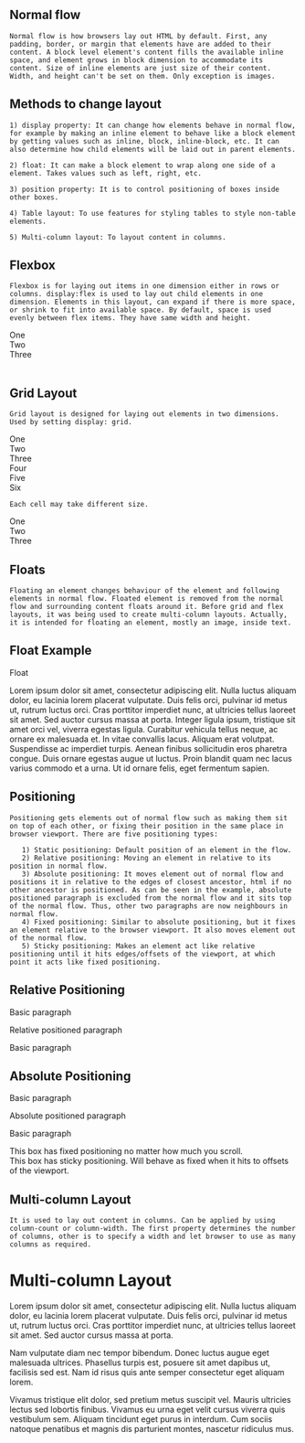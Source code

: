 <link rel="stylesheet" href="style.css" type="text/css">

## Normal flow
    Normal flow is how browsers lay out HTML by default. First, any padding, border, or margin that elements have are added to their content. A block level element's content fills the available inline space, and element grows in block dimension to accommodate its content. Size of inline elements are just size of their content. Width, and height can't be set on them. Only exception is images.

## Methods to change layout
    1) display property: It can change how elements behave in normal flow, for example by making an inline element to behave like a block element by getting values such as inline, block, inline-block, etc. It can also determine how child elements will be laid out in parent elements.

    2) float: It can make a block element to wrap along one side of a element. Takes values such as left, right, etc.
    
    3) position property: It is to control positioning of boxes inside other boxes.

    4) Table layout: To use features for styling tables to style non-table elements.
    
    5) Multi-column layout: To layout content in columns.

## Flexbox
    Flexbox is for laying out items in one dimension either in rows or columns. display:flex is used to lay out child elements in one dimension. Elements in this layout, can expand if there is more space, or shrink to fit into available space. By default, space is used evenly between flex items. They have same width and height.

<div class="flex-wrapper">
    <div class="flex-box">One</div>
    <div class="flex-box">Two</div>
    <div class="flex-box">Three</div>
</div>
<br>

## Grid Layout
    Grid layout is designed for laying out elements in two dimensions. Used by setting display: grid.

<div class="grid-wrapper">
  <div class="grid-box">One</div>
  <div class="grid-box">Two</div>
  <div class="grid-box">Three</div>
  <div class="grid-box">Four</div>
  <div class="grid-box">Five</div>
  <div class="grid-box">Six</div>
</div>

    Each cell may take different size.

<div class="grid-wrapper2">
  <div class="grid-box1">One</div>
  <div class="grid-box2">Two</div>
  <div class="grid-box3">Three</div>
</div>

## Floats
    Floating an element changes behaviour of the element and following elements in normal flow. Floated element is removed from the normal flow and surrounding content floats around it. Before grid and flex layouts, it was being used to create multi-column layouts. Actually, it is intended for floating an element, mostly an image, inside text. 

<h2>Float Example</h2>
<div class="float-div">Float</div>
<p>
    Lorem ipsum dolor sit amet, consectetur adipiscing elit. Nulla luctus aliquam
    dolor, eu lacinia lorem placerat vulputate. Duis felis orci, pulvinar id metus
    ut, rutrum luctus orci. Cras porttitor imperdiet nunc, at ultricies tellus
    laoreet sit amet. Sed auctor cursus massa at porta. Integer ligula ipsum,
    tristique sit amet orci vel, viverra egestas ligula. Curabitur vehicula tellus
    neque, ac ornare ex malesuada et. In vitae convallis lacus. Aliquam erat
    volutpat. Suspendisse ac imperdiet turpis. Aenean finibus sollicitudin eros
    pharetra congue. Duis ornare egestas augue ut luctus. Proin blandit quam nec
    lacus varius commodo et a urna. Ut id ornare felis, eget fermentum sapien.
</p>

## Positioning
    Positioning gets elements out of normal flow such as making them sit on top of each other, or fixing their position in the same place in browser viewport. There are five positioning types:

       1) Static positioning: Default position of an element in the flow.
       2) Relative positioning: Moving an element in relative to its position in normal flow.
       3) Absolute positioning: It moves element out of normal flow and positions it in relative to the edges of closest ancestor, html if no other ancestor is positioned. As can be seen in the example, absolute positioned paragraph is excluded from the normal flow and it sits top of the normal flow. Thus, other two paragraphs are now neighbours in normal flow.
       4) Fixed positioning: Similar to absolute positioning, but it fixes an element relative to the browser viewport. It also moves element out of the normal flow.
       5) Sticky positioning: Makes an element act like relative positioning until it hits edges/offsets of the viewport, at which point it acts like fixed positioning.

<h2>Relative Positioning</h2>
<p class="normal-p">Basic paragraph</p>
<p class="relative-positioned-p">Relative positioned paragraph</p>
<p class="normal-p">Basic paragraph</p>

<h2>Absolute Positioning</h2>
<p class="normal-p">Basic paragraph</p>
<p class="absolute-positioned-p">Absolute positioned paragraph</p>
<p class="normal-p">Basic paragraph</p>

<div class="fixed">This box has fixed positioning no matter how much you scroll.</div>

<div class="sticky">This box has sticky positioning. Will behave as fixed when it hits to offsets of the viewport.</div>

## Multi-column Layout
    It is used to lay out content in columns. Can be applied by using column-count or column-width. The first property determines the number of columns, other is to specify a width and let browser to use as many columns as required.

<div class="multi-column">
  <h1>Multi-column Layout</h1>

  <p>
    Lorem ipsum dolor sit amet, consectetur adipiscing elit. Nulla luctus
    aliquam dolor, eu lacinia lorem placerat vulputate. Duis felis orci,
    pulvinar id metus ut, rutrum luctus orci. Cras porttitor imperdiet nunc, at
    ultricies tellus laoreet sit amet. Sed auctor cursus massa at porta.
  </p>

  <p>
    Nam vulputate diam nec tempor bibendum. Donec luctus augue eget malesuada
    ultrices. Phasellus turpis est, posuere sit amet dapibus ut, facilisis sed
    est. Nam id risus quis ante semper consectetur eget aliquam lorem.
  </p>

  <p>
    Vivamus tristique elit dolor, sed pretium metus suscipit vel. Mauris
    ultricies lectus sed lobortis finibus. Vivamus eu urna eget velit cursus
    viverra quis vestibulum sem. Aliquam tincidunt eget purus in interdum. Cum
    sociis natoque penatibus et magnis dis parturient montes, nascetur ridiculus
    mus.
  </p>
</div>
